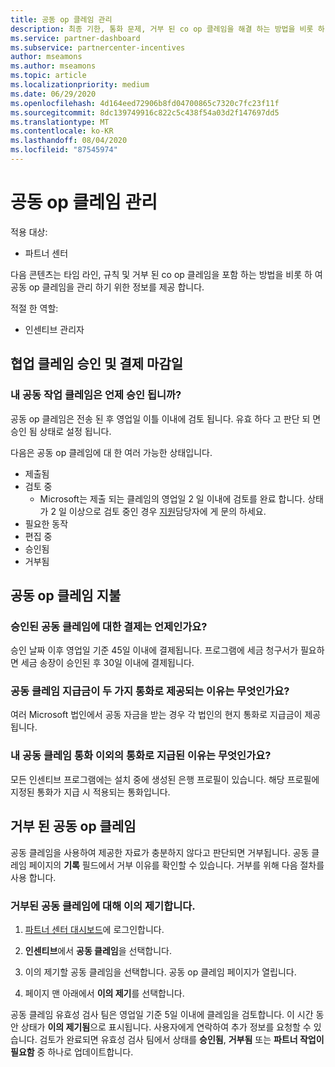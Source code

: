 ```yaml
---
title: 공동 op 클레임 관리
description: 최종 기한, 통화 문제, 거부 된 co op 클레임을 해결 하는 방법을 비롯 하 여 공동 작업 클레임 프로세스를 이해 합니다.
ms.service: partner-dashboard
ms.subservice: partnercenter-incentives
author: mseamons
ms.author: mseamons
ms.topic: article
ms.localizationpriority: medium
ms.date: 06/29/2020
ms.openlocfilehash: 4d164eed72906b8fd04700865c7320c7fc23f11f
ms.sourcegitcommit: 8dc139749916c822c5c438f54a03d2f147697dd5
ms.translationtype: MT
ms.contentlocale: ko-KR
ms.lasthandoff: 08/04/2020
ms.locfileid: "87545974"
---
```

# <a name="manage-co-op-claims"></a>공동 op 클레임 관리

적용 대상:

- 파트너 센터

다음 콘텐츠는 타임 라인, 규칙 및 거부 된 co op 클레임을 포함 하는 방법을 비롯 하 여 공동 op 클레임을 관리 하기 위한 정보를 제공 합니다.

적절 한 역할:

- 인센티브 관리자

## <a name="co-op-claims-approval-and-payment-deadlines"></a>협업 클레임 승인 및 결제 마감일

### <a name="when-will-my-co-op-claim-be-approved"></a>내 공동 작업 클레임은 언제 승인 됩니까?

공동 op 클레임은 전송 된 후 영업일 이틀 이내에 검토 됩니다. 유효 하다 고 판단 되 면 승인 됨 상태로 설정 됩니다.  

다음은 공동 op 클레임에 대 한 여러 가능한 상태입니다.

- 제출됨
- 검토 중
  - Microsoft는 제출 되는 클레임의 영업일 2 일 이내에 검토를 완료 합니다. 상태가 2 일 이상으로 검토 중인 경우 [지원](https://partner.microsoft.com/dashboard/support/incentives/servicerequests?category=incentives)담당자에 게 문의 하세요.
- 필요한 동작
- 편집 중
- 승인됨
- 거부됨

## <a name="co-op-claim-payments"></a>공동 op 클레임 지불

### <a name="when-will-i-get-the-payment-for-the-approved-co-op-claim"></a>승인된 공동 클레임에 대한 결제는 언제인가요?

승인 날짜 이후 영업일 기준 45일 이내에 결제됩니다. 프로그램에 세금 청구서가 필요하면 세금 송장이 승인된 후 30일 이내에 결제됩니다.

### <a name="why-are-my-co-op-claim-payments-made-in-two-different-currencies"></a>공동 클레임 지급금이 두 가지 통화로 제공되는 이유는 무엇인가요?

여러 Microsoft 법인에서 공동 자금을 받는 경우 각 법인의 현지 통화로 지급금이 제공됩니다.  

### <a name="why-was-i-paid-in-a-currency-other-than-my-co-op-claim-currency"></a>내 공동 클레임 통화 이외의 통화로 지급된 이유는 무엇인가요?

모든 인센티브 프로그램에는 설치 중에 생성된 은행 프로필이 있습니다. 해당 프로필에 지정된 통화가 지급 시 적용되는 통화입니다.

## <a name="rejected-co-op-claims"></a>거부 된 공동 op 클레임

공동 클레임을 사용하여 제공한 자료가 충분하지 않다고 판단되면 거부됩니다. 공동 클레임 페이지의 **기록** 필드에서 거부 이유를 확인할 수 있습니다. 거부를 위해 다음 절차를 사용 합니다.

### <a name="dispute-a-rejected-co-op-claim"></a>거부된 공동 클레임에 대해 이의 제기합니다.

1. [파트너 센터 대시보드](https://partner.microsoft.com/dashboard/)에 로그인합니다.

2. **인센티브**에서 **공동 클레임**을 선택합니다.

3. 이의 제기할 공동 클레임을 선택합니다. 공동 op 클레임 페이지가 열립니다.

4. 페이지 맨 아래에서 **이의 제기**를 선택합니다.

공동 클레임 유효성 검사 팀은 영업일 기준 5일 이내에 클레임을 검토합니다. 이 시간 동안 상태가 **이의 제기됨**으로 표시됩니다. 사용자에게 연락하여 추가 정보를 요청할 수 있습니다. 검토가 완료되면 유효성 검사 팀에서 상태를 **승인됨**, **거부됨** 또는 **파트너 작업이 필요함** 중 하나로 업데이트합니다.
